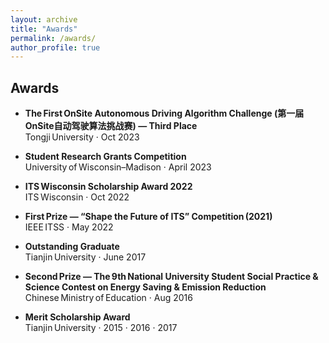 ```yaml
---
layout: archive
title: "Awards"
permalink: /awards/
author_profile: true
---
```


## Awards <br>

- **The First OnSite Autonomous Driving Algorithm Challenge (第一届OnSite自动驾驶算法挑战赛) — Third Place**  
  Tongji University · Oct 2023  

- **Student Research Grants Competition**  
  University of Wisconsin–Madison · April 2023  

- **ITS Wisconsin Scholarship Award 2022**  
  ITS Wisconsin · Oct 2022  

- **First Prize — “Shape the Future of ITS” Competition (2021)**  
  IEEE ITSS · May 2022  

- **Outstanding Graduate**  
  Tianjin University · June 2017  

- **Second Prize — The 9th National University Student Social Practice & Science Contest on Energy Saving & Emission Reduction**  
  Chinese Ministry of Education · Aug 2016  

- **Merit Scholarship Award**  
  Tianjin University · 2015 · 2016 · 2017
